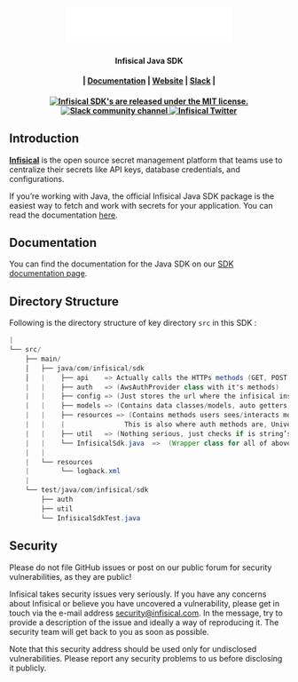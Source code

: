 <h1 align="center">
  <img width="300" src="/img/logoname-white.svg#gh-dark-mode-only" alt="infisical">
</h1>
<p align="center">
  <p align="center"><b>Infisical Java SDK</b></p>
<h4 align="center">
|
  <a href="https://infisical.com/docs/sdks/languages/java">Documentation</a> |
  <a href="https://www.infisical.com">Website</a> |
  <a href="https://infisical.com/slack">Slack</a> |
</h4>

<h4 align="center">
  <a href="https://github.com/Infisical/java-sdk/blob/main/LICENSE">
    <img src="https://img.shields.io/badge/license-MIT-blue.svg" alt="Infisical SDK's are released under the MIT license." />
  </a>
  <a href="https://infisical.com/slack">
    <img src="https://img.shields.io/badge/chat-on%20Slack-blueviolet" alt="Slack community channel" />
  </a>
  <a href="https://twitter.com/infisical">
    <img src="https://img.shields.io/twitter/follow/infisical?label=Follow" alt="Infisical Twitter" />
  </a>
</h4>

## Introduction

**[Infisical](https://infisical.com)** is the open source secret management platform that teams use to centralize their secrets like API keys, database credentials, and configurations.

If you’re working with Java, the official Infisical Java SDK package is the easiest way to fetch and work with secrets for your application. You can read the documentation [here](https://infisical.com/docs/sdks/languages/java).

## Documentation
You can find the documentation for the Java SDK on our [SDK documentation page](https://infisical.com/docs/sdks/languages/java).

## Directory Structure
Following is the directory structure of key directory ```src``` in this SDK :

```java
|
└── src/
    ├── main/
    │   ├── java/com/infisical/sdk
    │   |    ├── api    => Actually calls the HTTPs methods (GET, POST, etc.)
    |   |    ├── auth   => (AwsAuthProvider class with it's methods)
    |   |    ├── config => (Just stores the url where the infisical instance exists, "app.infisical.com")
    |   |    ├── models => (Contains data classes/models, auto getters, setters & constructors)
    |   |    ├── resources => (Contains methods users sees/interacts mostly with,
    |   |    |               This is also where auth methods are, UniversalAuth LadpAutlogin)
    |   |    ├── util   => (Nothing serious, just checks if is string’s null/empty, converts map to object etc)
    |   |    └── InfisicalSdk.java  =>  (Wrapper class for all of above classes but uses only most useful ones.)
    |   |
    |   └── resources
    |        └── logback.xml
    |
    └── test/java/com/infisical/sdk
        ├── auth
        ├── util
        └── InfisicalSdkTest.java
```
## Security

Please do not file GitHub issues or post on our public forum for security vulnerabilities, as they are public!

Infisical takes security issues very seriously. If you have any concerns about Infisical or believe you have uncovered a vulnerability, please get in touch via the e-mail address security@infisical.com. In the message, try to provide a description of the issue and ideally a way of reproducing it. The security team will get back to you as soon as possible.

Note that this security address should be used only for undisclosed vulnerabilities. Please report any security problems to us before disclosing it publicly.
